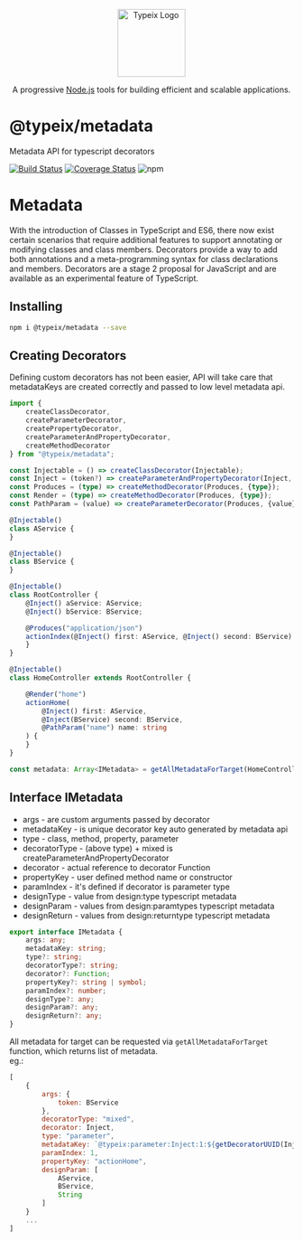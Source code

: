 <p align="center">
  <a href="https://typeix.com" target="blank">
    <img src="https://avatars.githubusercontent.com/u/38910665?s=200&v=4" width="120" alt="Typeix Logo" />
  </a>
</p>
<p align="center">
A progressive <a href="https://nodejs.org" target="_blank">Node.js</a>
tools for building efficient and scalable applications.
</p>


# @typeix/metadata
Metadata API for typescript decorators

[![Build Status][travis-img]][travis-url]
[![Coverage Status][coverage-img]][coverage-url]
![npm][npm-version-img]

# Metadata
With the introduction of Classes in TypeScript and ES6, there now exist certain scenarios that require additional
features to support annotating or modifying classes and class members. Decorators provide a way to add both annotations
and a meta-programming syntax for class declarations and members. Decorators are a stage 2 proposal for JavaScript and
are available as an experimental feature of TypeScript.

## Installing

```bash
npm i @typeix/metadata --save
```

## Creating Decorators

Defining custom decorators has not been easier, API will take care that metadataKeys are created correctly and passed to
low level metadata api.

```ts
import {
    createClassDecorator,
    createParameterDecorator,
    createPropertyDecorator,
    createParameterAndPropertyDecorator,
    createMethodDecorator
} from "@typeix/metadata";

const Injectable = () => createClassDecorator(Injectable);
const Inject = (token?) => createParameterAndPropertyDecorator(Inject, {token});
const Produces = (type) => createMethodDecorator(Produces, {type});
const Render = (type) => createMethodDecorator(Produces, {type});
const PathParam = (value) => createParameterDecorator(Produces, {value});

@Injectable()
class AService {
}

@Injectable()
class BService {
}

@Injectable()
class RootController {
    @Inject() aService: AService;
    @Inject() bService: BService;

    @Produces("application/json")
    actionIndex(@Inject() first: AService, @Inject() second: BService) {
    }
}

@Injectable()
class HomeController extends RootController {

    @Render("home")
    actionHome(
        @Inject() first: AService,
        @Inject(BService) second: BService,
        @PathParam("name") name: string
    ) {
    }
}

const metadata: Array<IMetadata> = getAllMetadataForTarget(HomeController);
```

## Interface IMetadata
* args - are custom arguments passed by decorator
* metadataKey - is unique decorator key auto generated by metadata api
* type - class, method, property, parameter
* decoratorType - (above type) + mixed is createParameterAndPropertyDecorator
* decorator - actual reference to decorator Function
* propertyKey - user defined method name or constructor
* paramIndex - it's defined if decorator is parameter type
* designType - value from design:type typescript metadata
* designParam - values from design:paramtypes typescript metadata
* designReturn - values from design:returntype typescript metadata
```ts
export interface IMetadata {
    args: any;
    metadataKey: string;
    type?: string;
    decoratorType?: string;
    decorator?: Function;
    propertyKey?: string | symbol;
    paramIndex?: number;
    designType?: any;
    designParam?: any;
    designReturn?: any;
}
```
All metadata for target can be requested via `getAllMetadataForTarget` function, which returns list of metadata. <br />
eg.:
```js
[
    {
        args: {
            token: BService
        },
        decoratorType: "mixed",
        decorator: Inject,
        type: "parameter",
        metadataKey: `@typeix:parameter:Inject:1:${getDecoratorUUID(Inject)}`,
        paramIndex: 1,
        propertyKey: "actionHome",
        designParam: [
            AService,
            BService,
            String
        ]
    }
    ...
]
```


[travis-url]: https://travis-ci.com/typeix/typeix
[travis-img]: https://travis-ci.com/typeix/typeix.svg?branch=main
[npm-version-img]: https://img.shields.io/npm/v/@typeix/resty
[coverage-img]: https://coveralls.io/repos/github/typeix/typeix/badge.svg?branch=main
[coverage-url]: https://coveralls.io/github/typeix/typeix?branch=main
